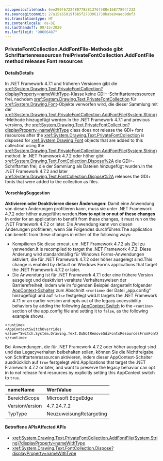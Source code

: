 ```yaml
---
ms.openlocfilehash: 6ee290f6722480778381376f588e16877894f232
ms.sourcegitcommit: 27a15a55019f6b5f2733961738babe94aec0def3
ms.translationtype: HT
ms.contentlocale: de-DE
ms.lasthandoff: 09/15/2020
ms.locfileid: "90606487"
---
```

### <a name="privatefontcollectionaddfontfile-method-releases-font-resources"></a><span data-ttu-id="b9018-101">PrivateFontCollection.AddFontFile-Methode gibt Schriftartenressourcen frei</span><span class="sxs-lookup"><span data-stu-id="b9018-101">PrivateFontCollection.AddFontFile method releases Font resources</span></span>

#### <a name="details"></a><span data-ttu-id="b9018-102">Details</span><span class="sxs-lookup"><span data-stu-id="b9018-102">Details</span></span>

<span data-ttu-id="b9018-103">In .NET Framework 4.7.1 und früheren Versionen gibt die <xref:System.Drawing.Text.PrivateFontCollection?displayProperty=nameWithType>-Klasse keine GDI+-Schriftartenressourcen frei, nachdem <xref:System.Drawing.Text.PrivateFontCollection> für <xref:System.Drawing.Font>-Objekte verworfen wird, die dieser Sammlung mit der <xref:System.Drawing.Text.PrivateFontCollection.AddFontFile(System.String)>-Methode hinzugefügt werden.</span><span class="sxs-lookup"><span data-stu-id="b9018-103">In the .NET Framework 4.7.1 and previous versions, the <xref:System.Drawing.Text.PrivateFontCollection?displayProperty=nameWithType> class does not release the GDI+ font resources after the <xref:System.Drawing.Text.PrivateFontCollection> is disposed for <xref:System.Drawing.Font> objects that are added to this collection using the <xref:System.Drawing.Text.PrivateFontCollection.AddFontFile(System.String)> method.</span></span> <span data-ttu-id="b9018-104">In .NET Framework 4.7.2 oder höher gibt <xref:System.Drawing.Text.FontCollection.Dispose%2A> die GDI+-Schriftarten frei, die der Sammlung als Dateien hinzugefügt wurden.</span><span class="sxs-lookup"><span data-stu-id="b9018-104">In the .NET Framework 4.7.2 and later <xref:System.Drawing.Text.FontCollection.Dispose%2A> releases the GDI+ fonts that were added to the collection as files.</span></span>

#### <a name="suggestion"></a><span data-ttu-id="b9018-105">Vorschlag</span><span class="sxs-lookup"><span data-stu-id="b9018-105">Suggestion</span></span>

<span data-ttu-id="b9018-106">**Aktivieren oder Deaktivieren dieser Änderungen:** Damit eine Anwendung von diesen Änderungen profitieren kann, muss sie unter .NET Framework 4.7.2 oder höher ausgeführt werden.</span><span class="sxs-lookup"><span data-stu-id="b9018-106">**How to opt in or out of these changes** In order for an application to benefit from these changes, it must run on the .NET Framework 4.7.2 or later.</span></span> <span data-ttu-id="b9018-107">Die Anwendung kann von diesen Änderungen profitieren, wenn Sie Folgendes durchführen:</span><span class="sxs-lookup"><span data-stu-id="b9018-107">The application can benefit from these changes in either of the following ways:</span></span>

- <span data-ttu-id="b9018-108">Kompilieren Sie diese erneut, um .NET Framework 4.7.2 als Ziel zu verwenden.</span><span class="sxs-lookup"><span data-stu-id="b9018-108">It is recompiled to target the .NET Framework 4.7.2.</span></span> <span data-ttu-id="b9018-109">Diese Änderung wird standardmäßig für Windows Forms-Anwendungen aktiviert, die für .NET Framework 4.7.2 oder höher ausgelegt sind.</span><span class="sxs-lookup"><span data-stu-id="b9018-109">This change is enabled by default on Windows Forms applications that target the .NET Framework 4.7.2 or later.</span></span>
- <span data-ttu-id="b9018-110">Die Anwendung ist für .NET Framework 4.7.1 oder eine frühere Version ausgelegt und deaktiviert veraltete Verhaltensweisen der Barrierefreiheit, indem wie im folgenden Beispiel dargestellt folgender [AppContext-Schalter](../../../../docs/framework/configure-apps/file-schema/runtime/appcontextswitchoverrides-element.md) zum Abschnitt `<runtime>` der Datei „app.config“ hinzugefügt und auf `false` festgelegt wird.</span><span class="sxs-lookup"><span data-stu-id="b9018-110">It targets the .NET Framework 4.7.1 or an earlier version and opts out of the legacy accessibility behaviors by adding the following [AppContext Switch](../../../../docs/framework/configure-apps/file-schema/runtime/appcontextswitchoverrides-element.md) to the `<runtime>` section of the app.config file and setting it to `false`, as the following example shows.</span></span>

<pre><code class="lang-xml">&lt;runtime&gt;&#13;&#10;&lt;AppContextSwitchOverrides value=&quot;Switch.System.Drawing.Text.DoNotRemoveGdiFontsResourcesFromFontCollection=false&quot;/&gt;&#13;&#10;&lt;/runtime&gt;&#13;&#10;</code></pre>

<span data-ttu-id="b9018-111">Bei Anwendungen, die für .NET Framework 4.7.2 oder höher ausgelegt sind und das Legacyverhalten beibehalten sollen, können Sie die Nichtfreigabe von Schriftartenressourcen aktivieren, indem dieser AppContext-Schalter ausdrücklich auf `true` festgelegt wird.</span><span class="sxs-lookup"><span data-stu-id="b9018-111">Applications that target the .NET Framework 4.7.2 or later, and want to preserve the legacy behavior can opt in to not release font resources by explicitly setting this AppContext switch to `true`.</span></span>

| <span data-ttu-id="b9018-112">name</span><span class="sxs-lookup"><span data-stu-id="b9018-112">Name</span></span>    | <span data-ttu-id="b9018-113">Wert</span><span class="sxs-lookup"><span data-stu-id="b9018-113">Value</span></span>       |
|:--------|:------------|
| <span data-ttu-id="b9018-114">Bereich</span><span class="sxs-lookup"><span data-stu-id="b9018-114">Scope</span></span>   | <span data-ttu-id="b9018-115">Microsoft Edge</span><span class="sxs-lookup"><span data-stu-id="b9018-115">Edge</span></span>        |
| <span data-ttu-id="b9018-116">Version</span><span class="sxs-lookup"><span data-stu-id="b9018-116">Version</span></span> | <span data-ttu-id="b9018-117">4.7.2</span><span class="sxs-lookup"><span data-stu-id="b9018-117">4.7.2</span></span>       |
| <span data-ttu-id="b9018-118">Typ</span><span class="sxs-lookup"><span data-stu-id="b9018-118">Type</span></span>    | <span data-ttu-id="b9018-119">Neuzuweisung</span><span class="sxs-lookup"><span data-stu-id="b9018-119">Retargeting</span></span> |

#### <a name="affected-apis"></a><span data-ttu-id="b9018-120">Betroffene APIs</span><span class="sxs-lookup"><span data-stu-id="b9018-120">Affected APIs</span></span>

- <xref:System.Drawing.Text.PrivateFontCollection.AddFontFile(System.String)?displayProperty=nameWithType>
- <xref:System.Drawing.Text.FontCollection.Dispose?displayProperty=nameWithType>

